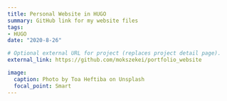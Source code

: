 ```yaml
---
title: Personal Website in HUGO
summary: GitHub link for my website files
tags:
- HUGO
date: "2020-8-26"

# Optional external URL for project (replaces project detail page).
external_link: https://github.com/mokszekei/portfolio_website

image:
  caption: Photo by Toa Heftiba on Unsplash
  focal_point: Smart
---
```

